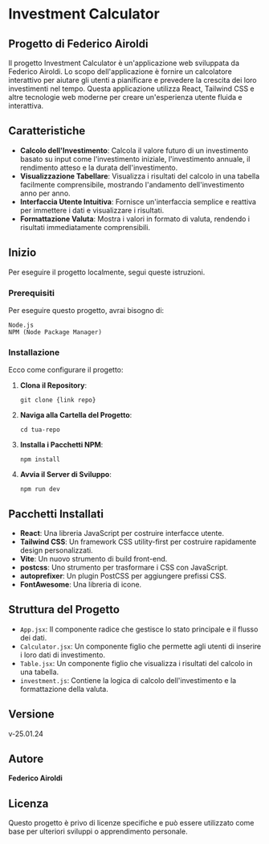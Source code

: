 # Investment Calculator
## Progetto di Federico Airoldi

Il progetto Investment Calculator è un'applicazione web sviluppata da Federico Airoldi. Lo scopo dell'applicazione è fornire un calcolatore interattivo per aiutare gli utenti a pianificare e prevedere la crescita dei loro investimenti nel tempo. Questa applicazione utilizza React, Tailwind CSS e altre tecnologie web moderne per creare un'esperienza utente fluida e interattiva.

## Caratteristiche

- **Calcolo dell'Investimento**: Calcola il valore futuro di un investimento basato su input come l'investimento iniziale, l'investimento annuale, il rendimento atteso e la durata dell'investimento.
- **Visualizzazione Tabellare**: Visualizza i risultati del calcolo in una tabella facilmente comprensibile, mostrando l'andamento dell'investimento anno per anno.
- **Interfaccia Utente Intuitiva**: Fornisce un'interfaccia semplice e reattiva per immettere i dati e visualizzare i risultati.
- **Formattazione Valuta**: Mostra i valori in formato di valuta, rendendo i risultati immediatamente comprensibili.

## Inizio

Per eseguire il progetto localmente, segui queste istruzioni.

### Prerequisiti

Per eseguire questo progetto, avrai bisogno di:

```
Node.js
NPM (Node Package Manager)
```

### Installazione

Ecco come configurare il progetto:

1. **Clona il Repository**:
   
   ```
   git clone {link repo}
   ```

2. **Naviga alla Cartella del Progetto**:
   
   ```
   cd tua-repo
   ```

3. **Installa i Pacchetti NPM**:
   
   ```
   npm install
   ```

4. **Avvia il Server di Sviluppo**:
   
   ```
   npm run dev
   ```

## Pacchetti Installati

- **React**: Una libreria JavaScript per costruire interfacce utente.
- **Tailwind CSS**: Un framework CSS utility-first per costruire rapidamente design personalizzati.
- **Vite**: Un nuovo strumento di build front-end.
- **postcss**: Uno strumento per trasformare i CSS con JavaScript.
- **autoprefixer**: Un plugin PostCSS per aggiungere prefissi CSS.
- **FontAwesome**: Una libreria di icone.

## Struttura del Progetto

- `App.jsx`: Il componente radice che gestisce lo stato principale e il flusso dei dati.
- `Calculator.jsx`: Un componente figlio che permette agli utenti di inserire i loro dati di investimento.
- `Table.jsx`: Un componente figlio che visualizza i risultati del calcolo in una tabella.
- `investment.js`: Contiene la logica di calcolo dell'investimento e la formattazione della valuta.

## Versione

v-25.01.24

## Autore

**Federico Airoldi**

## Licenza

Questo progetto è privo di licenze specifiche e può essere utilizzato come base per ulteriori sviluppi o apprendimento personale.

